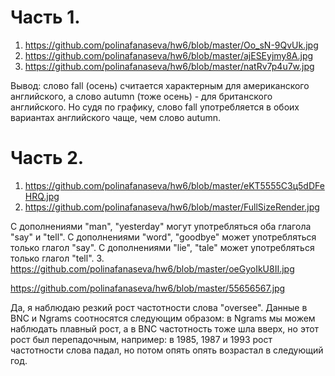 # Часть 1.
1. https://github.com/polinafanaseva/hw6/blob/master/Oo_sN-9QvUk.jpg
2. https://github.com/polinafanaseva/hw6/blob/master/ajESEyjmy8A.jpg
3. https://github.com/polinafanaseva/hw6/blob/master/natRv7p4u7w.jpg

Вывод: слово fall (осень) считается характерным для американского английского, а слово autumn (тоже осень) - для британского английского. Но судя по графику, слово fall употребляется в обоих вариантах английского чаще, чем слово autumn.
# Часть 2.
1. https://github.com/polinafanaseva/hw6/blob/master/eKT5555C3ц5dDFeHRQ.jpg
2. https://github.com/polinafanaseva/hw6/blob/master/FullSizeRender.jpg

С дополнениями "man", "yesterday" могут употребляться оба глагола "say" и "tell". С дополнениями "word", "goodbye" может употребляться только глагол "say". С дополнениями "lie", "tale" может употребляться только глагол "tell".
3. https://github.com/polinafanaseva/hw6/blob/master/oeGyoIkU8II.jpg

   https://github.com/polinafanaseva/hw6/blob/master/55656567.jpg
   
   
   
   Да, я наблюдаю резкий рост частотности слова "oversee". Данные в BNC и Ngrams соотносятся следующим образом: в Ngrams мы можем наблюдать плавный рост, а в BNC частотность тоже шла вверх, но этот рост был перепадочным, например: в 1985, 1987 и 1993 рост частотности слова падал, но потом опять опять возрастал в следующий год. 
